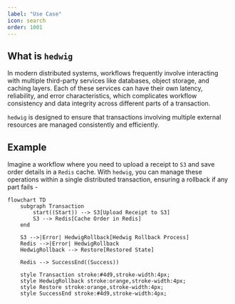 ```yaml
---
label: "Use Case"
icon: search
order: 1001
---
```


## What is `hedwig`

In modern distributed systems, workflows frequently involve interacting with multiple third-party services like databases, object storage, and caching layers. Each of these services can have their own latency, reliability, and error characteristics, which complicates workflow consistency and data integrity across different parts of a transaction.

`hedwig` is designed to ensure that transactions involving multiple external resources are managed consistently and efficiently. 

## Example

Imagine a workflow where you need to upload a receipt to `S3` and save order details in a `Redis` cache. With `hedwig`, you can manage these operations within a single distributed transaction, ensuring a rollback if any part fails -

```mermaid
flowchart TD
    subgraph Transaction
        start((Start)) --> S3[Upload Receipt to S3]
        S3 --> Redis[Cache Order in Redis]
    end
    
    S3 -->|Error| HedwigRollback[Hedwig Rollback Process]
    Redis -->|Error| HedwigRollback
    HedwigRollback --> Restore[Restored State]
    
    Redis --> SuccessEnd((Success))
    
    style Transaction stroke:#4d9,stroke-width:4px;
    style HedwigRollback stroke:orange,stroke-width:4px;
    style Restore stroke:orange,stroke-width:4px;
    style SuccessEnd stroke:#4d9,stroke-width:4px;
```